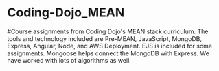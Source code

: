 # Coding-Dojo_MEAN

#Course assignments from Coding Dojo's MEAN stack curriculum. The tools and technology included are Pre-MEAN, JavaScript, MongoDB, Express, Angular, Node, and AWS Deployment. EJS is included for some assignments. Mongoose helps connect the MongoDB with Express. We have worked with lots of algorithms as well. 
